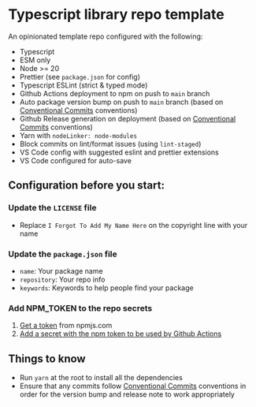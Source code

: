 # Typescript library repo template

An opinionated template repo configured with the following:

- Typescript
- ESM only
- Node >= 20
- Prettier (see `package.json` for config)
- Typescript ESLint (strict & typed mode)
- Github Actions deployment to npm on push to `main` branch
- Auto package version bump on push to `main` branch (based on [Conventional Commits](https://www.conventionalcommits.org/) conventions)
- Github Release generation on deployment (based on [Conventional Commits](https://www.conventionalcommits.org/) conventions)
- Yarn with `nodeLinker: node-modules`
- Block commits on lint/format issues (using `lint-staged`)
- VS Code config with suggested eslint and prettier extensions
- VS Code configured for auto-save

## Configuration before you start:

### Update the `LICENSE` file

- Replace `I Forgot To Add My Name Here` on the copyright line with your name

### Update the `package.json` file

- `name`: Your package name
- `repository`: Your repo info
- `keywords`: Keywords to help people find your package

### Add NPM_TOKEN to the repo secrets

1. [Get a token](https://docs.npmjs.com/creating-and-viewing-access-tokens#creating-granular-access-tokens-on-the-website) from npmjs.com
2. [Add a secret with the npm token to be used by Github Actions](https://docs.github.com/en/actions/security-guides/using-secrets-in-github-actions)

## Things to know

- Run `yarn` at the root to install all the dependencies
- Ensure that any commits follow [Conventional Commits](https://www.conventionalcommits.org/) conventions in order for the version bump and release note to work appropriately
